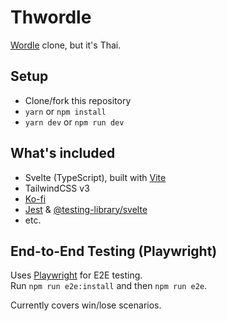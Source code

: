 # Thwordle

[Wordle](https://www.powerlanguage.co.uk/wordle/) clone, but it's Thai.

## Setup

- Clone/fork this repository
- `yarn` or `npm install`
- `yarn dev` or `npm run dev`

## What's included

- Svelte (TypeScript), built with [Vite](https://vitejs.dev)
- TailwindCSS v3
- [Ko-fi](https://ko-fi.com)
- [Jest](https://jestjs.io) & [@testing-library/svelte](https://testing-library.com/docs/svelte-testing-library)
- etc.

## End-to-End Testing (Playwright)

Uses [Playwright](https://playwright.dev) for E2E testing.  
Run `npm run e2e:install` and then `npm run e2e`.

Currently covers win/lose scenarios.